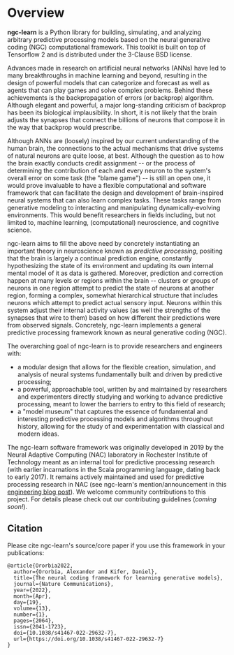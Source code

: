 # Overview

<b>ngc-learn</b> is a Python library for building, simulating, and analyzing
arbitrary predictive processing models based on the neural generative coding (NGC)
computational framework. This toolkit is built on top of Tensorflow 2 and is
distributed under the 3-Clause BSD license.

Advances made in research on artificial neural networks (ANNs) have led to many
breakthroughs in machine learning and beyond, resulting in the design of powerful
models that can categorize and forecast as well as agents that can play games and solve
complex problems. Behind these achievements is the backpropagation of errors
(or backprop) algorithm. Although elegant and powerful, a major long-standing
criticism of backprop has been its biological implausibility. In short, it is not
likely that the brain adjusts the synapses that connect the billions of neurons
that compose it in the way that backprop would prescribe.

Although ANNs are (loosely) inspired by our current understanding of the human brain,
the connections to the actual mechanisms that drive systems of natural neurons are
quite loose, at best. Although the question as to how the brain exactly conducts
credit assignment -- or the process of determining the contribution of each
and every neuron to the system's overall error on some task (the "blame game") -- is
still an open one, it would prove invaluable to have a flexible computational and software
framework that can facilitate the design and development of brain-inspired neural systems that
can also learn complex tasks. These tasks range from generative modeling to interacting and
manipulating dynamically-evolving environments. This would benefit researchers
in fields including, but not limited to, machine learning, (computational)
neuroscience, and cognitive science.

ngc-learn aims to fill the above need by concretely instantiating an important
theory in neuroscience known as <i>predictive processing</i>, positing that the brain
is largely a continual prediction engine, constantly hypothesizing the state of its
environment and updating its own internal mental model of it as data is gathered.
Moreover, prediction and correction happen at many levels or regions within the
brain -- clusters or groups of neurons in one region attempt to predict the state
of neurons at another region, forming a complex, somewhat hierarchical structure
that includes neurons which attempt to predict actual sensory input. Neurons within
this system adjust their internal activity values (as well the strengths of the
synapses that wire to them) based on how different their predictions were from
observed signals.
Concretely, ngc-learn implements a general predictive processing framework known
as neural generative coding (NGC).

The overarching goal of ngc-learn is to provide researchers and engineers with:
* a modular design that allows for the flexible creation, simulation, and analysis of
  neural systems fundamentally built and driven by predictive processing;
* a powerful, approachable tool, written by and maintained by researchers and
experimenters directly studying and working to advance predictive processing,
meant to lower the barriers to entry to this field of research;
* a "model museum" that captures the essence of fundamental and interesting
predictive processing models and algorithms throughout history, allowing for the
study of and experimentation with classical and modern ideas.

The ngc-learn software framework was originally developed in 2019 by the Neural Adaptive
Computing (NAC) laboratory in Rochester Institute of Technology meant as an internal
tool for predictive processing research (with earlier incarnations in the Scala
programming language, dating back to early 2017). It remains actively maintained
and used for predictive processing research in NAC (see ngc-learn's mention/announcement
in this <a href="https://engineeringcommunity.nature.com/posts/the-neural-coding-framework-for-learning-generative-models">engineering blog post</a>).
We welcome community contributions to this project. For details please check out our
contributing guidelines (<i>coming soon!</i>).

<!--
This release of ngc-learn contains three predictive processing models, X types of
nodes, Y types of cables, and Z density estimators. It also offers a modular design of NGC systems
for building new/novel and general architectures and models. We highlight these primary features below:
-->

## Citation
Please cite ngc-learn's source/core paper if you use this framework in your publications:
```
@article{Ororbia2022,
  author={Ororbia, Alexander and Kifer, Daniel},
  title={The neural coding framework for learning generative models},
  journal={Nature Communications},
  year={2022},
  month={Apr},
  day={19},
  volume={13},
  number={1},
  pages={2064},
  issn={2041-1723},
  doi={10.1038/s41467-022-29632-7},
  url={https://doi.org/10.1038/s41467-022-29632-7}
}
```
